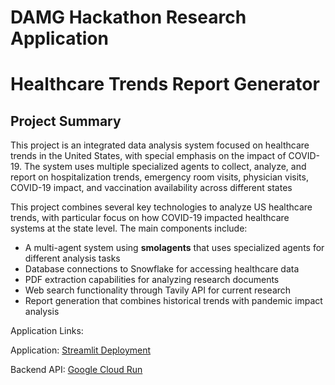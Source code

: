 # DAMG Hackathon Research Application


# Healthcare Trends Report Generator

## Project Summary
This project is an integrated data analysis system focused on healthcare trends in the United States, with special emphasis on the impact of COVID-19. The system uses multiple specialized agents to collect, analyze, and report on hospitalization trends, emergency room visits, physician visits, COVID-19 impact, and vaccination availability across different states


This project combines several key technologies to analyze US healthcare trends, with particular focus on how COVID-19 impacted healthcare systems at the state level. The main components include:

- A multi-agent system using **smolagents** that uses specialized agents for different analysis tasks
- Database connections to Snowflake for accessing healthcare data
- PDF extraction capabilities for analyzing research documents
- Web search functionality through Tavily API for current research
- Report generation that combines historical trends with pandemic impact analysis

Application Links:

Application: [Streamlit Deployment](https://damghackathonresearchapplication-mkyrzysrqdj5b54updx6bz.streamlit.app)

Backend API: [Google Cloud Run](https://fastapi-service-vclcprawja-ue.a.run.app)